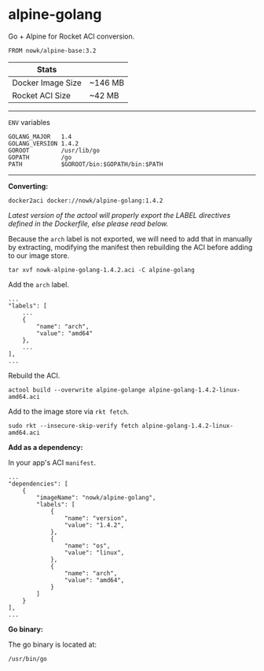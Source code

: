 # alpine-golang

Go + Alpine for Rocket ACI conversion.

    FROM nowk/alpine-base:3.2


| Stats             |         |
| ----------------- | ------- |
| Docker Image Size | ~146 MB |
| Rocket ACI Size   | ~42 MB  |

---

`ENV` variables

    GOLANG_MAJOR   1.4
    GOLANG_VERSION 1.4.2
    GOROOT         /usr/lib/go
    GOPATH         /go
    PATH           $GOROOT/bin:$GOPATH/bin:$PATH

---

__Converting:__

    docker2aci docker://nowk/alpine-golang:1.4.2

*Latest version of the actool will properly export the LABEL directives defined 
in the Dockerfile, else please read below.*

Because the `arch` label is not exported, we will need to add that in manually 
by extracting, modifying the manifest then rebuilding the ACI before adding to
our image store.

    tar xvf nowk-alpine-golang-1.4.2.aci -C alpine-golang

Add the `arch` label.

    ...
    "labels": [
        ...
        {
            "name": "arch",
            "value": "amd64"
        },
        ...
    ],
    ...

Rebuild the ACI.

    actool build --overwrite alpine-golange alpine-golang-1.4.2-linux-amd64.aci

Add to the image store via `rkt fetch`.

    sudo rkt --insecure-skip-verify fetch alpine-golang-1.4.2-linux-amd64.aci

__Add as a dependency:__

In your app's ACI `manifest`.

    ...
    "dependencies": [
        {
            "imageName": "nowk/alpine-golang",
            "labels": [
                {
                    "name": "version",
                    "value": "1.4.2",
                },
                {
                    "name": "os",
                    "value": "linux",
                },
                {
                    "name": "arch",
                    "value": "amd64",
                }
            ]
        }
    ],
    ...

__Go binary:__

The go binary is located at:

    /usr/bin/go
